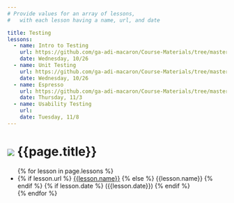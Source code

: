 ```yaml
---
# Provide values for an array of lessons,
#   with each lesson having a name, url, and date

title: Testing
lessons:
  - name: Intro to Testing
    url: https://github.com/ga-adi-macaron/Course-Materials/tree/master/lessons/testing/intro-to-testing
    date: Wednesday, 10/26
  - name: Unit Testing
    url: https://github.com/ga-adi-macaron/Course-Materials/tree/master/lessons/testing/unit-testing
    date: Wednesday, 10/26
  - name: Espresso
    url: https://github.com/ga-adi-macaron/Course-Materials/tree/master/lessons/android-technologies-and-services/espresso-lesson
    date: Thursday, 11/3
  - name: Usability Testing
    url: 
    date: Tuesday, 11/8
---
```


# ![](https://ga-dash.s3.amazonaws.com/production/assets/logo-9f88ae6c9c3871690e33280fcf557f33.png) {{page.title}}

<ul>
  {% for lesson in page.lessons %}
  <li>
    {% if lesson.url %}
      <a href="{{lesson.url}}">{{lesson.name}}</a>
    {% else %}
      {{lesson.name}}
    {% endif %}
    {% if lesson.date %}
      ({{lesson.date}})
    {% endif %}
  </li>
  {% endfor %}
</ul>
